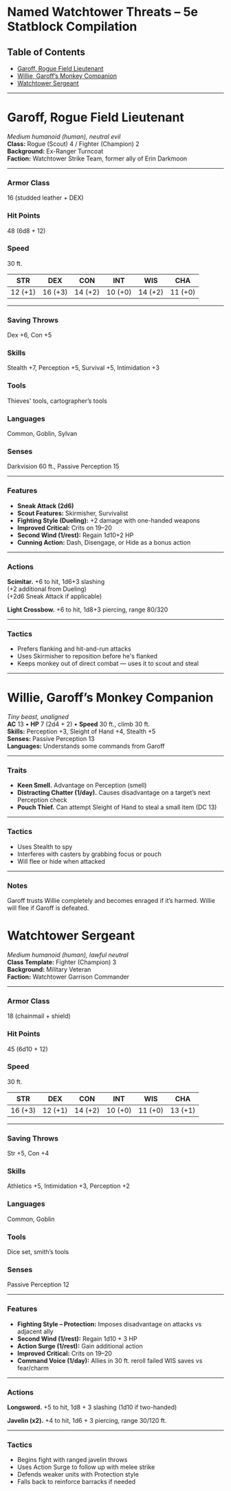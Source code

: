 # Named Watchtower Threats – 5e Statblock Compilation

## Table of Contents
- [Garoff, Rogue Field Lieutenant](#garoff-rogue-field-lieutenant)
- [Willie, Garoff’s Monkey Companion](#willie-garoffs-monkey-companion)
- [Watchtower Sergeant](#watchtower-sergeant)

---

# Garoff, Rogue Field Lieutenant

*Medium humanoid (human), neutral evil*  
**Class:** Rogue (Scout) 4 / Fighter (Champion) 2  
**Background:** Ex-Ranger Turncoat  
**Faction:** Watchtower Strike Team, former ally of Erin Darkmoon

---

### Armor Class  
16 (studded leather + DEX)

### Hit Points  
48 (6d8 + 12)

### Speed  
30 ft.

| STR | DEX | CON | INT | WIS | CHA |
|-----|-----|-----|-----|-----|-----|
| 12 (+1) | 16 (+3) | 14 (+2) | 10 (+0) | 14 (+2) | 11 (+0) |

---

### Saving Throws  
Dex +6, Con +5  
### Skills  
Stealth +7, Perception +5, Survival +5, Intimidation +3  
### Tools  
Thieves' tools, cartographer’s tools  
### Languages  
Common, Goblin, Sylvan  
### Senses  
Darkvision 60 ft., Passive Perception 15

---

### Features

- **Sneak Attack (2d6)**  
- **Scout Features:** Skirmisher, Survivalist  
- **Fighting Style (Dueling):** +2 damage with one-handed weapons  
- **Improved Critical:** Crits on 19–20  
- **Second Wind (1/rest):** Regain 1d10+2 HP  
- **Cunning Action:** Dash, Disengage, or Hide as a bonus action

---

### Actions

**Scimitar.** +6 to hit, 1d6+3 slashing  
(+2 additional from Dueling)  
(+2d6 Sneak Attack if applicable)

**Light Crossbow.** +6 to hit, 1d8+3 piercing, range 80/320

---

### Tactics

- Prefers flanking and hit-and-run attacks  
- Uses Skirmisher to reposition before he's flanked  
- Keeps monkey out of direct combat — uses it to scout and steal

---

# Willie, Garoff’s Monkey Companion

*Tiny beast, unaligned*  
**AC** 13 • **HP** 7 (2d4 + 2) • **Speed** 30 ft., climb 30 ft.  
**Skills:** Perception +3, Sleight of Hand +4, Stealth +5  
**Senses:** Passive Perception 13  
**Languages:** Understands some commands from Garoff

---

### Traits

- **Keen Smell.** Advantage on Perception (smell)  
- **Distracting Chatter (1/day).** Causes disadvantage on a target’s next Perception check  
- **Pouch Thief.** Can attempt Sleight of Hand to steal a small item (DC 13)

---

### Tactics

- Uses Stealth to spy  
- Interferes with casters by grabbing focus or pouch  
- Will flee or hide when attacked

---

### Notes

Garoff trusts Willie completely and becomes enraged if it’s harmed. Willie will flee if Garoff is defeated.

# Watchtower Sergeant

*Medium humanoid (human), lawful neutral*  
**Class Template:** Fighter (Champion) 3  
**Background:** Military Veteran  
**Faction:** Watchtower Garrison Commander

---

### Armor Class  
18 (chainmail + shield)

### Hit Points  
45 (6d10 + 12)

### Speed  
30 ft.

| STR | DEX | CON | INT | WIS | CHA |
|-----|-----|-----|-----|-----|-----|
| 16 (+3) | 12 (+1) | 14 (+2) | 10 (+0) | 11 (+0) | 13 (+1) |

---

### Saving Throws  
Str +5, Con +4  
### Skills  
Athletics +5, Intimidation +3, Perception +2  
### Languages  
Common, Goblin  
### Tools  
Dice set, smith’s tools  
### Senses  
Passive Perception 12

---

### Features

- **Fighting Style – Protection:** Imposes disadvantage on attacks vs adjacent ally  
- **Second Wind (1/rest):** Regain 1d10 + 3 HP  
- **Action Surge (1/rest):** Gain additional action  
- **Improved Critical:** Crits on 19–20  
- **Command Voice (1/day):** Allies in 30 ft. reroll failed WIS saves vs fear/charm

---

### Actions

**Longsword.** +5 to hit, 1d8 + 3 slashing (1d10 if two-handed)

**Javelin (x2).** +4 to hit, 1d6 + 3 piercing, range 30/120 ft.

---

### Tactics

- Begins fight with ranged javelin throws  
- Uses Action Surge to follow up with melee strike  
- Defends weaker units with Protection style  
- Falls back to reinforce barracks if needed